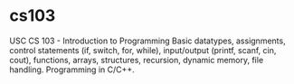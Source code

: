 # cs103
USC CS 103 - Introduction to Programming
Basic datatypes, assignments, control statements (if, switch, for, while), input/output (printf, scanf, cin, cout), functions, arrays, structures, recursion, dynamic memory, file handling. Programming in C/C++.
